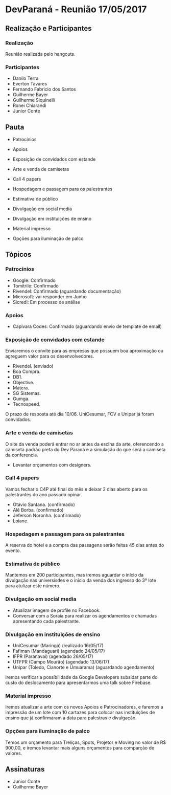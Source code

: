 # DevParaná - Reunião 17/05/2017

## Realização e Participantes
### Realização
Reunião realizada pelo hangouts.

### Participantes
- Danilo Terra
- Everton Tavares
- Fernando Fabricio dos Santos
- Guilherme Bayer
- Guilherme Siquinelli
- Ronei Chiarandi
- Junior Conte


## Pauta

* Patrocínios

* Apoios

* Exposição de convidados com estande

* Arte e venda de camisetas

* Call 4 papers

* Hospedagem e passagem para os palestrantes

* Estimativa de público

* Divulgação em social media

* Divulgação em instituições de ensino

* Material impresso

* Opções para iluminação de palco


## Tópicos


### Patrocínios

- Google: Confirmado
- Tomitrile: Confirmado
- Rivendel: Confirmado (aguardando documentação)
- Microsoft: vai responder em Junho
- Sicredi: Em processo de análise

### Apoios

- Capivara Codes: Confirmado (aguardando envio de template de email)

### Exposição de convidados com estande

Enviaremos o convite para as empresas que possuem boa aproximação ou agreguem valor para os desenvolvedores.

- Rivendel. (enviado)
- Boa Compra.
- DB1.
- Objective.
- Matera.
- SG Sistemas.
- Gumga.
- Tecnospeed.

O prazo de resposta até dia 10/06.
UniCesumar, FCV e Unipar já foram convidados.

### Arte e venda de camisetas

O site da venda poderá entrar no ar antes da esclha da arte, oferencendo a camiseta padrão preta do Dev Paraná e a simulação do que será a camiseta da conferencia.

- Levantar orçamentos com designers.

### Call 4 papers

Vamos fechar o C4P até final do mês e deixar 2 dias aberto para os palestrantes do ano passado opinar.

- Otávio Santana. (confirmado)
- Alê Borba. (confirmado)
- Jeferson Noronha. (confirmado)
- Loiane.


### Hospedagem e passagem para os palestrantes

A reserva do hotel e a compra das passagens serão feitas 45 dias antes do evento.

### Estimativa de público

Mantemos em 200 participantes, mas iremos aguardar o início da divulgação nas universisdes e o início da venda dos ingresso do 3º lote para atulizar este número.

### Divulgação em social media

- Atualizar imagem de profile no Facebook.
- Conversar com a Soraia para realizar os agendamentos e chamadas apresentando cada palestrante.

### Divulgação em instituições de ensino

- UniCesumar (Maringá) (realizado 16/05/17)
- Fafiman (Mandaguari) (agendado 24/05/17)
- IFPR (Paranavaí) (agendado 26/05/17)
- UTFPR (Campo Mourão) (agendado 13/06/17)
- Unipar (Toledo, Cianorte e Umuarama) (aguardando agendamento)

Iremos verificar a possíbilidade da Google Developers subsidar parte do custo do deslocamento para apresentarmos uma talk sobre Firebase.

### Material impresso

Iremos atualizar a arte com os novos Apoios e Patrocinadores, e faremos a impressão de um lote com 10 cartazes para colocar nas instituições de ensino que já confirmaram a data para palestras e divulgação.

### Opções para iluminação de palco

Temos um orçamento para Treliças, Spots, Projetor e Moving no valor de R$ 900,00, e iremos levantar mais alguns orçamentos para comparção de valores.

## Assinaturas

- Junior Conte
- Guilherme Bayer
